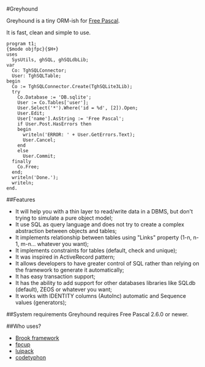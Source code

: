 #Greyhound

Greyhound is a tiny ORM-ish for [Free Pascal](http://freepascal.org/).

It is fast, clean and simple to use.

<pre><code>program t1;
{$mode objfpc}{$H+}
uses
  SysUtils, ghSQL, ghSQLdbLib;
var
  Co: TghSQLConnector;
  User: TghSQLTable;
begin
  Co := TghSQLConnector.Create(TghSQLite3Lib);
  try
    Co.Database := 'DB.sqlite';
    User := Co.Tables['user'];
    User.Select('*').Where('id = %d', [2]).Open;
    User.Edit;
    User['name'].AsString := 'Free Pascal';
    if User.Post.HasErrors then
    begin
      writeln('ERROR: ' + User.GetErrors.Text);
      User.Cancel;
    end
    else
      User.Commit;
  finally
    Co.Free;
  end;
  writeln('Done.');
  writeln;
end.
</code></pre>

##Features
* It will help you with a thin layer to read/write data in a DBMS, but don't trying to simulate a pure object model;
* It use SQL as query language and does not try to create a complex abstraction between objects and tables;
* It implements relationship between tables using "Links" property (1-n, n-1, m-n... whatever you want);
* It implements constraints for tables (default, check and unique);
* It was inspired in ActiveRecord pattern;
* It allows developers to have greater control of SQL rather than relying on the framework to generate it automatically;
* It has easy transaction support;
* It has the ability to add support for other databases libraries like SQLdb (default), ZEOS or whatever you want;
* It works with IDENTITY columns (AutoInc) automatic and Sequence values (generators);


##System requirements
Greyhound requires Free Pascal 2.6.0 or newer.


##Who uses?
* [Brook framework](http://brookframework.org)
* [fpcup](https://bitbucket.org/reiniero/fpcup/)
* [luipack](http://code.google.com/p/luipack/)
* [codetyphon](http://www.pilotlogic.com/)
